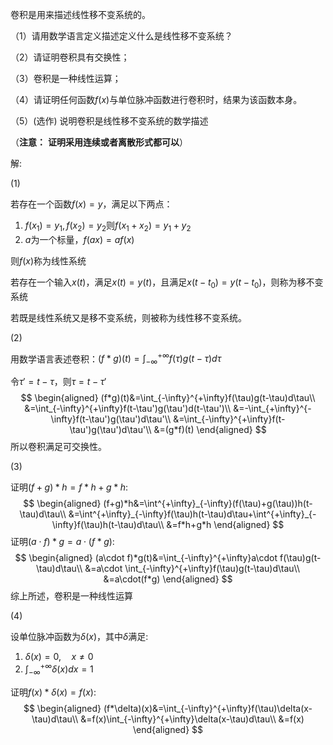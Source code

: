卷积是用来描述线性移不变系统的。

（1）请用数学语言定义描述定义什么是线性移不变系统？

（2）请证明卷积具有交换性；

（3）卷积是一种线性运算；

（4）请证明任何函数$f(x)$与单位脉冲函数进行卷积时，结果为该函数本身。

（5）(选作) 说明卷积是线性移不变系统的数学描述

（**注意：** **证明采用连续或者离散形式都可以**）



解:

(1)

若存在一个函数$f(x)=y$，满足以下两点：

1. $f(x_1)=y_1,f(x_2)=y_2$则$f(x_1+x_2)=y_1+y_2$
2. $a$为一个标量，$f(ax)=af(x)$

则$f(x)$称为线性系统

若存在一个输入$x(t)$，满足$x(t)=y(t)$，且满足$x(t-t_0)=y(t-t_0)$，则称为移不变系统

若既是线性系统又是移不变系统，则被称为线性移不变系统。

(2)

用数学语言表述卷积：$(f*g)(t)=\int_{-\infty}^{+\infty}f(\tau)g(t-\tau)d\tau$

令$\tau'=t-\tau$，则$\tau=t-\tau'$
$$
\begin{aligned}
(f*g)(t)&=\int_{-\infty}^{+\infty}f(\tau)g(t-\tau)d\tau\\
&=\int_{-\infty}^{+\infty}f(t-\tau')g(\tau')d(t-\tau')\\
&=-\int_{+\infty}^{-\infty}f(t-\tau')g(\tau')d\tau'\\
&=\int_{-\infty}^{+\infty}f(t-\tau')g(\tau')d\tau'\\
&=(g*f)(t)
\end{aligned}
$$
所以卷积满足可交换性。

(3)

证明$(f+g)*h=f*h+g*h$:
$$
\begin{aligned}
(f+g)*h&=\int^{+\infty}_{-\infty}(f(\tau)+g(\tau))h(t-\tau)d\tau\\
&=\int^{+\infty}_{-\infty}f(\tau)h(t-\tau)d\tau+\int^{+\infty}_{-\infty}f(\tau)h(t-\tau)d\tau\\
&=f*h+g*h
\end{aligned}
$$
证明$(a\cdot f)*g=a\cdot(f*g)$:
$$
\begin{aligned}
(a\cdot f)*g(t)&=\int_{-\infty}^{+\infty}a\cdot f(\tau)g(t-\tau)d\tau\\
&=a\cdot \int_{-\infty}^{+\infty}f(\tau)g(t-\tau)d\tau\\
&=a\cdot(f*g)
\end{aligned}
$$
综上所述，卷积是一种线性运算

(4)

设单位脉冲函数为$\delta(x)$，其中$\delta$满足:

1. $\delta(x)=0 ,\quad x \not= 0$
2. $\int_{-\infty}^{+\infty}\delta(x)dx=1$

证明$f(x)*\delta(x)=f(x)$:
$$
\begin{aligned}
(f*\delta)(x)&=\int_{-\infty}^{+\infty}f(\tau)\delta(x-\tau)d\tau\\
&=f(x)\int_{-\infty}^{+\infty}\delta(x-\tau)d\tau\\
&=f(x)
\end{aligned}
$$
